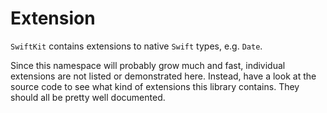 # Extension

`SwiftKit` contains extensions to native `Swift` types, e.g. `Date`.

Since this namespace will probably grow much and fast, individual extensions are not listed or demonstrated here. Instead, have a look at the source code to see what kind of extensions this library contains. They should all be pretty well documented.
